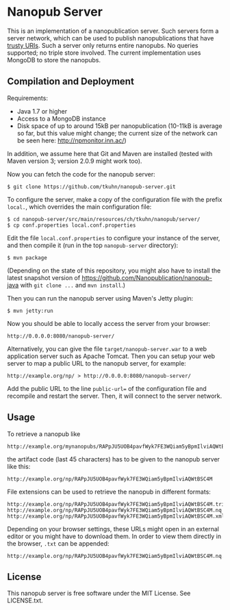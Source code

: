 Nanopub Server
==============

This is an implementation of a nanopublication server. Such servers form a
server network, which can be used to publish nanopublications that have
[trusty URIs](http://arxiv.org/abs/1401.5775). Such a server only returns
entire nanopubs. No queries supported; no triple store involved. The current
implementation uses MongoDB to store the nanopubs.


Compilation and Deployment
--------------------------

Requirements:

- Java 1.7 or higher
- Access to a MongoDB instance
- Disk space of up to around 15kB per nanopublication (10-11kB is average so
  far, but this value might change; the current size of the network can be seen
  here: http://npmonitor.inn.ac/)

In addition, we assume here that Git and Maven are installed (tested with
Maven version 3; version 2.0.9 might work too).

Now you can fetch the code for the nanopub server:

    $ git clone https://github.com/tkuhn/nanopub-server.git

To configure the server, make a copy of the configuration file with the prefix
`local.`, which overrides the main configuration file:

    $ cd nanopub-server/src/main/resources/ch/tkuhn/nanopub/server/
    $ cp conf.properties local.conf.properties

Edit the file `local.conf.properties` to configure your instance of the server,
and then compile it (run in the top `nanopub-server` directory):

    $ mvn package

(Depending on the state of this repository, you might also have to install
the latest snapshot version of https://github.com/Nanopublication/nanopub-java
with `git clone ...` and `mvn install`.)

Then you can run the nanopub server using Maven's Jetty plugin:

    $ mvn jetty:run

Now you should be able to locally access the server from your browser:

    http://0.0.0.0:8080/nanopub-server/

Alternatively, you can give the file `target/nanopub-server.war` to a web
application server such as Apache Tomcat. Then you can setup your web
server to map a public URL to the nanopub server, for example:

    http://example.org/np/ > http://0.0.0.0:8080/nanopub-server/

Add the public URL to the line `public-url=` of the configuration file and
recompile and restart the server. Then, it will connect to the server network.


Usage
-----

To retrieve a nanopub like

    http://example.org/mynanopubs/RAPpJU5UOB4pavfWyk7FE3WQiam5yBpmIlviAQWtBSC4M

the artifact code (last 45 characters) has to be given to the nanopub server
like this:

    http://example.org/np/RAPpJU5UOB4pavfWyk7FE3WQiam5yBpmIlviAQWtBSC4M

File extensions can be used to retrieve the nanopub in different formats:

    http://example.org/np/RAPpJU5UOB4pavfWyk7FE3WQiam5yBpmIlviAQWtBSC4M.trig
    http://example.org/np/RAPpJU5UOB4pavfWyk7FE3WQiam5yBpmIlviAQWtBSC4M.nq
    http://example.org/np/RAPpJU5UOB4pavfWyk7FE3WQiam5yBpmIlviAQWtBSC4M.xml

Depending on your browser settings, these URLs might open in an external editor
or you might have to download them. In order to view them directly in the
browser, `.txt` can be appended:

    http://example.org/np/RAPpJU5UOB4pavfWyk7FE3WQiam5yBpmIlviAQWtBSC4M.nq.txt


License
-------

This nanopub server is free software under the MIT License. See LICENSE.txt.
